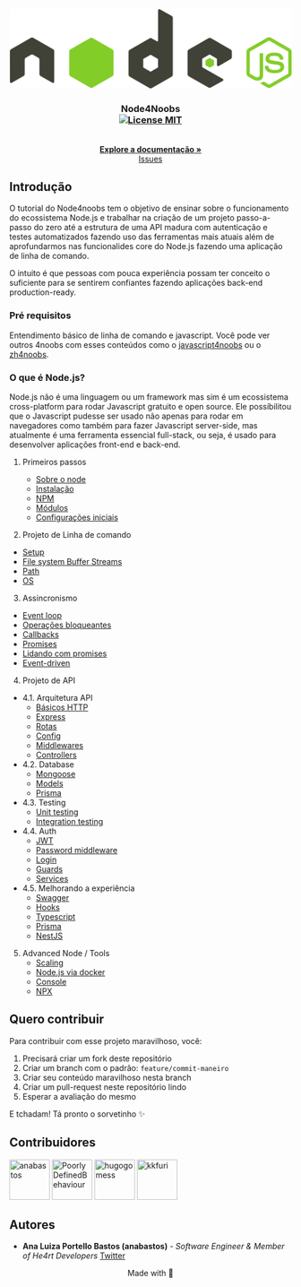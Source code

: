 <p align="center">
  <a href="https://github.com/anabastos/node4noobs">
    <img src="./assets/node.svg" alt="Logo">
  </a>
</p>

<h3 align="center">
  Node4Noobs
  <br />
  <a href="https://opensource.org/licenses/MIT">
    <img src="https://img.shields.io/badge/License-MIT-blue.svg" alt="License MIT">
  </a>
</h3>

<p align="center">
  <br />
  <a href="#conteúdos"><strong>Explore a documentação »</strong></a>
  <br />
  <a href="https://github.com/anabastos/node4noobs/issues">Issues</a>
  <br />
</p>

## Introdução
O tutorial do Node4noobs tem o objetivo de ensinar sobre o funcionamento do ecossistema Node.js e trabalhar na criação de um projeto passo-a-passo do zero até a estrutura de uma API madura com autenticação e testes automatizados fazendo uso das ferramentas mais atuais além de aprofundarmos nas funcionalides core do Node.js fazendo uma aplicação de linha de comando.

O intuito é que pessoas com pouca experiência possam ter conceito o suficiente para se sentirem confiantes fazendo aplicações back-end production-ready.

### Pré requisitos
Entendimento básico de linha de comando e javascript. Você pode ver outros 4noobs com esses conteúdos como o [javascript4noobs](https://github.com/ThiagoDellaNoce/javascript4noobs) ou o [zh4noobs](https://github.com/edersonferreira/zsh4noobs).

### O que é Node.js?
Node.js não é uma linguagem ou um framework mas sim é um ecossistema cross-platform para rodar Javascript gratuito e open source.
Ele possíbilitou que o Javascript pudesse ser usado não apenas para rodar em navegadores como também para fazer Javascript server-side, mas atualmente é uma ferramenta essencial full-stack, ou seja, é usado para desenvolver aplicações front-end e back-end.

1. Primeiros passos 
    - [Sobre o node](./contents/primeiros-passos/sobre.md)
    - [Instalação](./contents/primeiros-passos/instalacao.md)
    - [NPM](./contents/primeiros-passos/npm.md)
    - [Módulos](./contents/primeiros-passos/modulos.md)
    - [Configurações iniciais](./contents/primeiros-passos/config.md)

2. Projeto de Linha de comando
  - [Setup]()
  - [File system Buffer Streams]()
  - [Path]()
  - [OS]()

3. Assincronismo
  - [Event loop]()
  - [Operações bloqueantes]()
  - [Callbacks]()
  - [Promises]()
  - [Lidando com promises]()
  - [Event-driven]()

4. Projeto de API
  - 4.1. Arquitetura API
      - [Básicos HTTP](./contents/api/arquitetura/http.md)
      - [Express](./contents/api/arquitetura/express.md)
      - [Rotas](./contents/api/arquitetura/rotas.md)
      - [Config](./contents/api/arquitetura/config.md)
      - [Middlewares](./contents/api/arquitetura/middlewares.md)
      - [Controllers](./contents/api/database/mongoose.md)
  - 4.2. Database
      - [Mongoose]()
      - [Models]()
      - [Prisma]()
  - 4.3. Testing
      - [Unit testing]()
      - [Integration testing]()
  - 4.4. Auth
      - [JWT]()
      - [Password middleware]()
      - [Login]()
      - [Guards]()
      - [Services]()
  - 4.5. Melhorando a experiência
      - [Swagger]()
      - [Hooks]()
      - [Typescript]()
      - [Prisma]()
      - [NestJS]()

5. Advanced Node / Tools
    - [Scaling]()
    - [Node.js via docker](./contents/more/docker.md)
    - [Console](./contents/more/console.md)
    - [NPX](./contents/more/npx.md)

## Quero contribuir

Para contribuir com esse projeto maravilhoso, você:

1. Precisará criar um fork deste repositório
2. Criar um branch com o padrão: `feature/commit-maneiro`
3. Criar seu conteúdo maravilhoso nesta branch
4. Criar um pull-request neste repositório lindo
5. Esperar a avaliação do mesmo

E tchadam! Tá pronto o sorvetinho ✨

## Contribuidores

<a href="https://github.com/anabastos"><img src="https://avatars3.githubusercontent.com/u/10088900" title="anabastos" width="72" height="72"></a>
<a href="https://github.com/PoorlyDefinedBehaviour"><img src="https://avatars0.githubusercontent.com/u/17282221" title="PoorlyDefinedBehaviour" width="72" height="72"></a>
<a href="https://github.com/hugogomess"><img src="https://avatars3.githubusercontent.com/u/30708062" title="hugogomess" width="72" height="72"></a>
<a href="https://github.com/kkfuri"><img src="https://avatars0.githubusercontent.com/u/42350846" title="kkfuri" width="72" height="72"></a>

## Autores

- **Ana Luiza Portello Bastos (anabastos)** - _Software Engineer & Member of He4rt Developers_ [Twitter](https://twitter.com/naluhh)

<p align="center">
  Made with 💜
</p>
